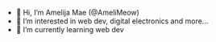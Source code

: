 - 👋 Hi, I’m Amelija Mae (@AmeliMeow)
- 👀 I’m interested in web dev, digital electronics and more...
- 🌱 I’m currently learning web dev

<!---
AmeliMeow/AmeliMeow is a ✨ special ✨ repository because its `README.md` (this file) appears on your GitHub profile.
You can click the Preview link to take a look at your changes.
--->
